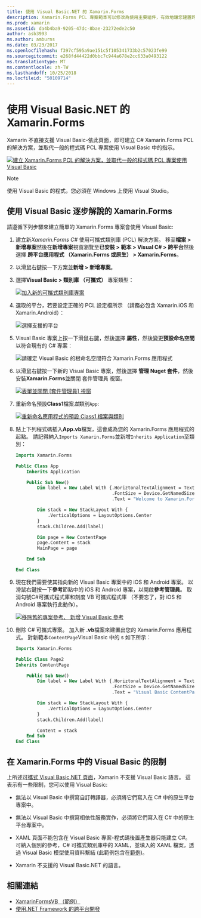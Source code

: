 ```yaml
---
title: 使用 Visual Basic.NET 的 Xamarin.Forms
description: Xamarin.Forms PCL 專案範本可以修改為使用主要組件，有效地讓您建置跨平台行動應用程式使用 VB.NET 的 Visual Basic 中。
ms.prod: xamarin
ms.assetid: da4b4ba9-9205-47dc-8bae-23272ede2c50
author: asb3993
ms.author: amburns
ms.date: 03/23/2017
ms.openlocfilehash: f397cf595a9ae151c5f105341733b2c57023fe99
ms.sourcegitcommit: e268fd44422d0bbc7c944a678e2cc633a0493122
ms.translationtype: MT
ms.contentlocale: zh-TW
ms.lasthandoff: 10/25/2018
ms.locfileid: "50109714"
---
```

# <a name="xamarinforms-using-visual-basicnet"></a>使用 Visual Basic.NET 的 Xamarin.Forms

Xamarin 不直接支援 Visual Basic-依此頁面，即可建立 C# Xamarin.Forms PCL 的解決方案，並取代一般的程式碼 PCL 專案使用 Visual Basic 中的指示。

[![](xamarin-forms-images/hero-sml.png "建立 Xamarin.Forms PCL 的解決方案，並取代一般的程式碼 PCL 專案使用 Visual Basic")](xamarin-forms-images/hero.png#lightbox)

> [!NOTE]
> 使用 Visual Basic 的程式，您必須在 Windows 上使用 Visual Studio。

## <a name="xamarinforms-with-visual-basic-walkthrough"></a>使用 Visual Basic 逐步解說的 Xamarin.Forms

請遵循下列步驟來建立簡單的 Xamarin.Forms 專案會使用 Visual Basic:

1. 建立新*Xamarin.Forms C#* 使用可攜式類別庫 (PCL) 解決方案。
移至**檔案 > 新增專案**然後在**新增專案**視窗瀏覽至**已安裝 > 範本 > Visual C# > 跨平台**然後選擇  **跨平台應用程式 （Xamarin.Forms 或原生） > Xamarin.Forms**。

2. 以滑鼠右鍵按一下方案並**新增 > 新增專案**。

3. 選擇**Visual Basic > 類別庫 （可攜式）** 專案類型：

   [![](xamarin-forms-images/add-vb-2-sml.png "加入新的可攜式類別庫專案")](xamarin-forms-images/add-vb-2.png#lightbox)

4. 選取的平台，若要設定正確的 PCL 設定檔所示 （請務必包含 Xamarin.iOS 和 Xamarin.Android）：

   ![](xamarin-forms-images/add-vb-3-sml.png "選擇支援的平台")

5. Visual Basic 專案上按一下滑鼠右鍵，然後選擇 **屬性**，然後變更**預設命名空間**以符合現有的 C# 專案：

   ![](xamarin-forms-images/add-vb-4s-sml.png "請確定 Visual Basic 的根命名空間符合 Xamarin.Forms 應用程式")

6. 以滑鼠右鍵按一下新的 Visual Basic 專案，然後選擇 **管理 Nuget 套件**，然後安裝**Xamarin.Forms**並關閉 套件管理員 視窗。

   [![](xamarin-forms-images/add-vb-4-sml.png "表單並關閉 [套件管理員] 視窗")](xamarin-forms-images/add-vb-4.png#lightbox)

7. 重新命名預設**Class1**檔案*並*類別`App`:

   [![](xamarin-forms-images/add-vb-5-sml.png "重新命名應用程式的預設 Class1 檔案與類別")](xamarin-forms-images/add-vb-5.png#lightbox)

8. 貼上下列程式碼插入**App.vb**檔案，這會成為您的 Xamarin.Forms 應用程式的起點。 請記得納入`Imports Xamarin.Forms`並新增`Inherits Application`至類別：

    ```vb 
    Imports Xamarin.Forms

    Public Class App
        Inherits Application

        Public Sub New()
            Dim label = New Label With {.HoriztonalTextAlignment = TextAlignment.Center,
                                        .FontSize = Device.GetNamedSize(NamedSize.Medium, GetType(Label)),
                                        .Text = "Welcome to Xamarin.Forms with Visual Basic.NET"}

            Dim stack = New StackLayout With {
                .VerticalOptions = LayoutOptions.Center
            }
            stack.Children.Add(label)

            Dim page = New ContentPage
            page.Content = stack
            MainPage = page

        End Sub

    End Class
    ```

9. 現在我們需要使其指向新的 Visual Basic 專案中的 iOS 和 Android 專案。
以滑鼠右鍵按一下**參考**節點中的 iOS 和 Android 專案，以開啟**參考管理員**。 取消勾號C#可攜式程式庫和刻度 VB 可攜式程式庫 （不要忘了，對 iOS 和 Android 專案執行此動作）。

   [![](xamarin-forms-images/add-vb-8-sml.png "移除舊的專案參考、 新增 Visual Basic 參考")](xamarin-forms-images/add-vb-8.png#lightbox)

10. 刪除 C# 可攜式專案。 加入新 **.vb**檔案來建置出您的 Xamarin.Forms 應用程式。 對新範本`ContentPage`Visual Basic 中的 s 如下所示：

    ```vb
    Imports Xamarin.Forms

    Public Class Page2
    Inherits ContentPage

        Public Sub New()
            Dim label = New Label With {.HoriztonalTextAlignment = TextAlignment.Center,
                                        .FontSize = Device.GetNamedSize(NamedSize.Medium, GetType(Label)),
                                        .Text = "Visual Basic ContentPage"}

            Dim stack = New StackLayout With {
                .VerticalOptions = LayoutOptions.Center
            }
            stack.Children.Add(label)

            Content = stack
        End Sub
    End Class
    ```

## <a name="limitations-of-visual-basic-in-xamarinforms"></a>在 Xamarin.Forms 中的 Visual Basic 的限制

上所述[可攜式 Visual Basic.NET 頁面](~/cross-platform/platform/visual-basic/index.md)，Xamarin 不支援 Visual Basic 語言。 這表示有一些限制，您可以使用 Visual Basic:

 - 無法以 Visual Basic 中撰寫自訂轉譯器，必須將它們寫入在 C# 中的原生平台專案中。

 - 無法以 Visual Basic 中撰寫相依性服務實作，必須將它們寫入在 C# 中的原生平台專案中。

 - XAML 頁面不能包含在 Visual Basic 專案-程式碼後置產生器只能建立 C#。 可納入個別的參考，C# 可攜式類別庫中的 XAML，並填入的 XAML 檔案，透過 Visual Basic 模型使用資料繫結 (此範例包含在[範例](https://github.com/xamarin/mobile-samples/tree/master/VisualBasic/XamarinFormsVB/XamlPages))。

 - Xamarin 不支援的 Visual Basic.NET 的語言。

## <a name="related-links"></a>相關連結

- [XamarinFormsVB （範例）](https://github.com/xamarin/mobile-samples/tree/master/VisualBasic/XamarinFormsVB)
- [使用.NET Framework 的跨平台開發](https://docs.microsoft.com/dotnet/standard/cross-platform/)
